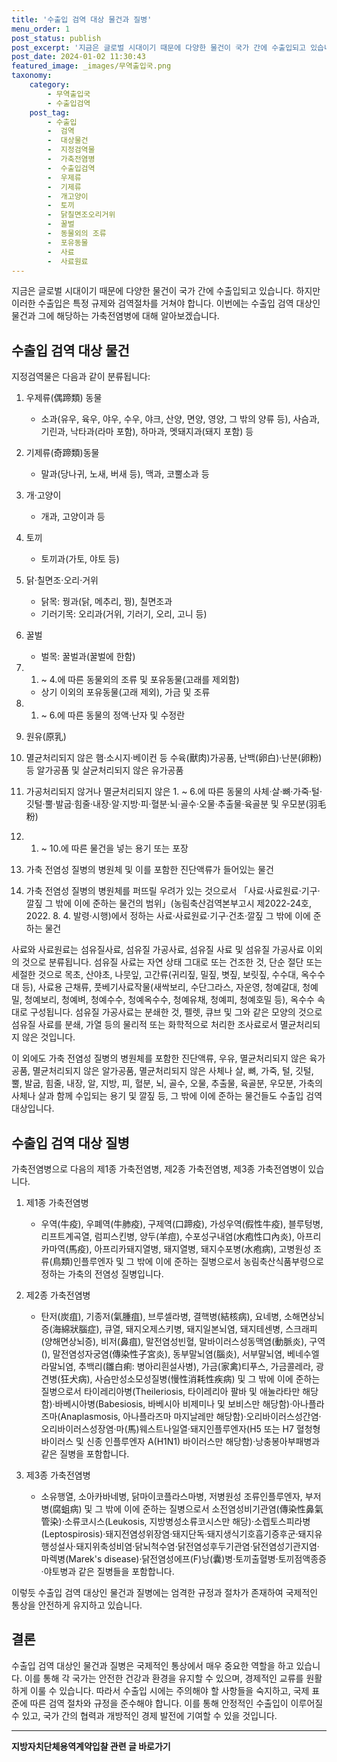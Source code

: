 ```yaml
---
title: '수출입 검역 대상 물건과 질병'
menu_order: 1
post_status: publish
post_excerpt: '지금은 글로벌 시대이기 때문에 다양한 물건이 국가 간에 수출입되고 있습니다. 하지만 이러한 수출입은 특정 규제와 검역절차를 거쳐야 합니다. 이번에는 수출입 검역 대상인 물건과 그에 해당하는 가축전염병에 대해 알아보겠습니다.'
post_date: 2024-01-02 11:30:43
featured_image: _images/무역출입국.png
taxonomy:
    category:
        - 무역출입국
        - 수출입검역
    post_tag:
        - 수출입
        -  검역
        -  대상물건
        -  지정검역물
        -  가축전염병
        -  수출입검역
        -  우제류
        -  기제류
        -  개고양이
        -  토끼
        -  닭칠면조오리거위
        -  꿀벌
        -  동물외의 조류
        -  포유동물
        -  사료
        -  사료원료
---
```



지금은 글로벌 시대이기 때문에 다양한 물건이 국가 간에 수출입되고 있습니다. 하지만 이러한 수출입은 특정 규제와 검역절차를 거쳐야 합니다. 이번에는 수출입 검역 대상인 물건과 그에 해당하는 가축전염병에 대해 알아보겠습니다.

## 수출입 검역 대상 물건

지정검역물은 다음과 같이 분류됩니다:

1. 우제류(偶蹄類) 동물
   - 소과(유우, 육우, 야우, 수우, 야크, 산양, 면양, 영양, 그 밖의 양류 등), 사슴과, 기린과, 낙타과(라마 포함), 하마과, 멧돼지과(돼지 포함) 등

2. 기제류(奇蹄類)동물
   - 말과(당나귀, 노새, 버새 등), 맥과, 코뿔소과 등

3. 개·고양이
   - 개과, 고양이과 등

4. 토끼
   - 토끼과(가토, 야토 등)

5. 닭·칠면조·오리·거위
   - 닭목: 꿩과(닭, 메추리, 꿩), 칠면조과
   - 기러기목: 오리과(거위, 기러기, 오리, 고니 등)

6. 꿀벌
   - 벌목: 꿀벌과(꿀벌에 한함)

7. 1. ~ 4.에 따른 동물외의 조류 및 포유동물(고래를 제외함)
   - 상기 이외의 포유동물(고래 제외), 가금 및 조류

8. 1. ~ 6.에 따른 동물의 정액·난자 및 수정란

9. 원유(原乳)

10. 멸균처리되지 않은 햄·소시지·베이컨 등 수육(獸肉)가공품, 난백(卵白)·난분(卵粉) 등 알가공품 및 살균처리되지 않은 유가공품

11. 가공처리되지 않거나 멸균처리되지 않은 1. ~ 6.에 따른 동물의 사체·살·뼈·가죽·털·깃털·뿔·발굽·힘줄·내장·알·지방·피·혈분·뇌·골수·오물·추출물·육골분 및 우모분(羽毛粉)

12. 1. ~ 10.에 따른 물건을 넣는 용기 또는 포장

13. 가축 전염성 질병의 병원체 및 이를 포함한 진단액류가 들어있는 물건

14. 가축 전염성 질병의 병원체를 퍼뜨릴 우려가 있는 것으로서 「사료·사료원료·기구·깔짚 그 밖에 이에 준하는 물건의 범위」(농림축산검역본부고시 제2022-24호, 2022. 8. 4. 발령·시행)에서 정하는 사료·사료원료·기구·건초·깔짚 그 밖에 이에 준하는 물건

사료와 사료원료는 섬유질사료, 섬유질 가공사료, 섬유질 사료 및 섬유질 가공사료 이외의 것으로 분류됩니다. 섬유질 사료는 자연 상태 그대로 또는 건조한 것, 단순 절단 또는 세절한 것으로 목초, 산야초, 나뭇잎, 고간류(귀리짚, 밀짚, 볏짚, 보릿짚, 수수대, 옥수수대 등), 사료용 근채류, 풋베기사료작물(새싹보리, 수단그라스, 자운영, 청예갈대, 청예밀, 청예보리, 청예벼, 청예수수, 청예옥수수, 청예유채, 청예피, 청예호밀 등), 옥수수 속대로 구성됩니다. 섬유질 가공사료는 분쇄한 것, 펠렛, 큐브 및 그와 같은 모양의 것으로 섬유질 사료를 분쇄, 가열 등의 물리적 또는 화학적으로 처리한 조사료로서 멸균처리되지 않은 것입니다. 

이 외에도 가축 전염성 질병의 병원체를 포함한 진단액류, 우유, 멸균처리되지 않은 육가공품, 멸균처리되지 않은 알가공품, 멸균처리되지 않은 사체나 살, 뼈, 가죽, 털, 깃털, 뿔, 발굽, 힘줄, 내장, 알, 지방, 피, 혈분, 뇌, 골수, 오물, 추출물, 육골분, 우모분, 가축의 사체나 살과 함께 수입되는 용기 및 깔짚 등, 그 밖에 이에 준하는 물건들도 수출입 검역 대상입니다.

## 수출입 검역 대상 질병

가축전염병으로 다음의 제1종 가축전염병, 제2종 가축전염병, 제3종 가축전염병이 있습니다.

1. 제1종 가축전염병
   - 우역(牛疫), 우폐역(牛肺疫), 구제역(口蹄疫), 가성우역(假性牛疫), 블루텅병, 리프트계곡열, 럼피스킨병, 양두(羊痘), 수포성구내염(水疱性口內炎), 아프리카마역(馬疫), 아프리카돼지열병, 돼지열병, 돼지수포병(水疱病), 고병원성 조류(鳥類)인플루엔자 및 그 밖에 이에 준하는 질병으로서 농림축산식품부령으로 정하는 가축의 전염성 질병입니다.

2. 제2종 가축전염병
   - 탄저(炭疽), 기종저(氣腫疽), 브루셀라병, 결핵병(結核病), 요네병, 소해면상뇌증(海綿狀腦症), 큐열, 돼지오제스키병, 돼지일본뇌염, 돼지테센병, 스크래피(양해면상뇌증), 비저(鼻疽), 말전염성빈혈, 말바이러스성동맥염(動脈炎), 구역(), 말전염성자궁염(傳染性子宮炎), 동부말뇌염(腦炎), 서부말뇌염, 베네수엘라말뇌염, 추백리(雛白痢: 병아리흰설사병), 가금(家禽)티푸스, 가금콜레라, 광견병(狂犬病), 사슴만성소모성질병(慢性消耗性疾病) 및 그 밖에 이에 준하는 질병으로서 타이레리아병(Theileriosis, 타이레리아 팔바 및 애눌라타만 해당함)·바베시아병(Babesiosis, 바베시아 비제미나 및 보비스만 해당함)·아나플라즈마(Anaplasmosis, 아나플라즈마 마지날레만 해당함)·오리바이러스성간염·오리바이러스성장염·마(馬)웨스트나일열·돼지인플루엔자(H5 또는 H7 혈청형 바이러스 및 신종 인플루엔자 A(H1N1) 바이러스만 해당함)·낭충봉아부패병과 같은 질병을 포함합니다.

3. 제3종 가축전염병
   - 소유행열, 소아카바네병, 닭마이코플라스마병, 저병원성 조류인플루엔자, 부저병(腐蛆病) 및 그 밖에 이에 준하는 질병으로서 소전염성비기관염(傳染性鼻氣管染)·소류코시스(Leukosis, 지방병성소류코시스만 해당)·소렙토스피라병(Leptospirosis)·돼지전염성위장염·돼지단독·돼지생식기호흡기증후군·돼지유행성설사·돼지위축성비염·닭뇌척수염·닭전염성후두기관염·닭전염성기관지염·마렉병(Marek's disease)·닭전염성에프(F)낭(囊)병·토끼출혈병·토끼점액종증·야토병과 같은 질병들을 포함합니다.

이렇듯 수출입 검역 대상인 물건과 질병에는 엄격한 규정과 절차가 존재하여 국제적인 통상을 안전하게 유지하고 있습니다.

## 결론

수출입 검역 대상인 물건과 질병은 국제적인 통상에서 매우 중요한 역할을 하고 있습니다. 이를 통해 각 국가는 안전한 건강과 환경을 유지할 수 있으며, 경제적인 교류를 원활하게 이룰 수 있습니다. 따라서 수출입 시에는 주의해야 할 사항들을 숙지하고, 국제 표준에 따른 검역 절차와 규정을 준수해야 합니다. 이를 통해 안정적인 수출입이 이루어질 수 있고, 국가 간의 협력과 개방적인 경제 발전에 기여할 수 있을 것입니다.
<!-- wp:separator -->
<hr class="wp-block-separator has-alpha-channel-opacity"/>
<!-- /wp:separator -->

<!-- wp:group {"backgroundColor":"base","layout":{"type":"constrained"}} -->
<div class="wp-block-group has-base-background-color has-background"><!-- wp:paragraph {"align":"center","fontSize":"medium"} -->
<p class="has-text-align-center has-large-font-size"><strong>지방자치단체용역계약입찰 관련 글 바로가기</strong></p>
<!-- /wp:paragraph -->


<!-- wp:latest-posts
{"categories":[{"id":7150,"count":19,"description":"","link":"https://uknowlaw.com/category/%ec%a7%80%eb%b0%a9%ec%9e%90%ec%b9%98%eb%8b%a8%ec%b2%b4%ec%9a%a9%ec%97%ad%ea%b3%84%ec%95%bd%ec%9e%85%ec%b0%b0/","name":"지방자치단체용역계약입찰","slug":"지방자치단체용역계약입찰","taxonomy":"category","parent":0,"meta":[],"_links":{"self":[{"href":"https://uknowlaw.com/wp-json/wp/v2/categories/7150"}],"collection":[{"href":"https://uknowlaw.com/wp-json/wp/v2/categories"}],"about":[{"href":"https://uknowlaw.com/wp-json/wp/v2/taxonomies/category"}],"wp:post_type":[{"href":"https://uknowlaw.com/wp-json/wp/v2/posts?categories=7150"}],"curies":[{"name":"wp","href":"https://api.w.org/{rel}","templated":true}]}}],"postsToShow":100,"excerptLength":28,"postLayout":"grid","columns":2,"featuredImageAlign":"left","featuredImageSizeSlug":"large","fontSize":"small"} /--></div>
<!-- /wp:group -->